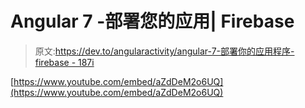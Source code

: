 # Angular 7 -部署您的应用| Firebase

> 原文:[https://dev.to/angularactivity/angular-7-部署你的应用程序- firebase - 187i](https://dev.to/angularactivity/angular-7---deploy-your-app--firebase--187i)

[https://www.youtube.com/embed/aZdDeM2o6UQ](https://www.youtube.com/embed/aZdDeM2o6UQ)